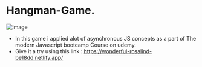# Hangman-Game.
![image](https://user-images.githubusercontent.com/66377535/136291515-af8463b9-c58b-47fd-8038-a867702101db.png)

- In this game i applied alot of asynchronous JS concepts as a part of The modern Javascript bootcamp Course on udemy.  
- Give it a try using this link : https://wonderful-rosalind-be18dd.netlify.app/ 
